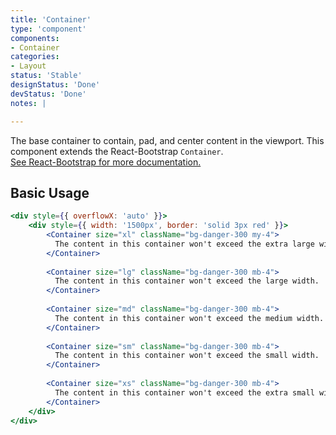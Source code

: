 ```yaml
---
title: 'Container'
type: 'component'
components:
- Container
categories:
- Layout
status: 'Stable'
designStatus: 'Done'
devStatus: 'Done'
notes: |

---
```


The base container to contain, pad, and center content in the viewport. This component extends the React-Bootstrap `Container`.<br/> <a href="https://react-bootstrap.github.io/layout/grid/" target="_blank" rel="noopener noreferrer">See React-Bootstrap for more documentation.</a>

## Basic Usage

```jsx live
<div style={{ overflowX: 'auto' }}>
    <div style={{ width: '1500px', border: 'solid 3px red' }}>
        <Container size="xl" className="bg-danger-300 my-4">
          The content in this container won't exceed the extra large width.
        </Container>
        
        <Container size="lg" className="bg-danger-300 mb-4">
          The content in this container won't exceed the large width.
        </Container>
        
        <Container size="md" className="bg-danger-300 mb-4">
          The content in this container won't exceed the medium width.
        </Container>
        
        <Container size="sm" className="bg-danger-300 mb-4">
          The content in this container won't exceed the small width.
        </Container>
        
        <Container size="xs" className="bg-danger-300 mb-4">
          The content in this container won't exceed the extra small width.
        </Container>
    </div>
</div>
```
